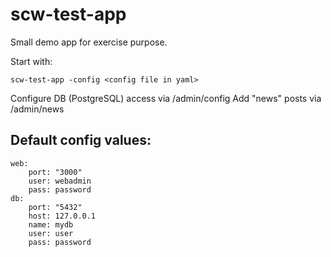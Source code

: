 scw-test-app
============

Small demo app for exercise purpose.

Start with:
```
scw-test-app -config <config file in yaml>
```

Configure DB (PostgreSQL) access via /admin/config
Add "news" posts via /admin/news

Default config values:
----------------------

```
web:
    port: "3000"
    user: webadmin
    pass: password
db:
    port: "5432"
    host: 127.0.0.1
    name: mydb
    user: user
    pass: password
```
